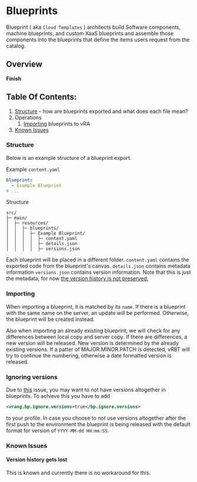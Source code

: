 # Blueprints
Blueprint ( aka `Cloud Templates` ) architects build Software components, machine blueprints, and custom XaaS 
blueprints and assemble those components into the blueprints that define the items users request from the catalog.

## Overview
**Finish**

## Table Of Contents:
1. [Structure](#structure) - how are blueprints exported and what does each file mean?
2. Operations
   1. [Importing](#importing) blueprints to vRA
3. [Known Issues](#known-issues)

### Structure
Below is an example structure of a blueprint export.

Example `content.yaml`
```yaml
blueprint:
  - Example Blueprint
# ...
```

Structure
```
src/
├─ main/
│  ├─ resources/
│  │  ├─ blueprints/
│  │  │  ├─ Example Blueprint/
│  │  │  │  ├─ content.yaml
│  │  │  │  ├─ details.json
│  │  │  │  ├─ versions.json
```

Each blueprint will be placed in a different folder.
`content.yaml` contains the exported code from the blueprint's canvas.
`details.json` contains metadata information
`versions.json` contains version information. Note that this is just the metadata, for now [the version history is not preserved.](#version-history-gets-lost)

### Importing
When importing a blueprint, it is matched by its `name`. If there is a blueprint with the same name on the server,
an update will be performed. Otherwise, the blueprint will be created instead.

Also when importing an already existing blueprint, we will check for any differences between local copy and server copy. 
If there are differences, a new version will be released. New version is determined by the already existing versions. If 
a patter of MAJOR.MINOR.PATCH is detected, vRBT will try to continue the numbering, otherwise a date formatted version is 
released.

### Ignoring versions
Due to [this](#version-history-gets-lost) issue, you may want to not have versions altogether in blueprints. To achieve this
you have to add 
```xml
<vrang.bp.ignore.versions>true</bp.ignore.versions>
```
to your profile. In case you choose to not use versions altogether after the first push to the environment the blueprint is being released with the default format for version of `YYYY-MM-dd HH:mm:SS`. 

### Known Issues

#### Version history gets lost
This is known and currently there is no workaround for this.

